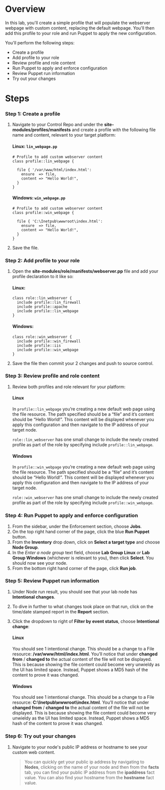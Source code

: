 # Overview

In this lab, you'll create a simple profile that will populate the webserver webpage with custom content, replacing the default webpage. You'll then add this profile to your role and run Puppet to apply the new configuration.

You'll perform the following steps:

* Create a profile
* Add profile to your role
* Review profile and role content
* Run Puppet to apply and enforce configuration
* Review Puppet run information
* Try out your changes

# Steps

### Step 1: Create a profile

1. Navigate to your Control Repo and under the **site-modules/profiles/manifests** and create a profile with the following file name and content, relevant to your target platform:

    #### Linux: `lin_webpage.pp`

    ```puppet
    # Profile to add custom webserver content
    class profile::lin_webpage {

      file { '/var/www/html/index.html':
        ensure  => file,
        content => "Hello World!",
      }
    }
    ```

    #### Windows: `win_webpage.pp`

    ```puppet
    # Profile to add custom webserver content  
    class profile::win_webpage {

      file { 'C:\Inetpub\wwwroot\index.html':
        ensure  => file,
        content => "Hello World!",
      }
    }
    ```

2. Save the file.

### Step 2: Add profile to your role

1. Open the **site-modules/role/manifests/webserver.pp** file and add your profile declaration to it like so:

    #### Linux:

    ```puppet
    class role::lin_webserver {
      include profile::lin_firewall
      include profile::apache
      include profile::lin_webpage
    }
    ```

    #### Windows:

    ```puppet
    class role::win_webserver {
      include profile::win_firewall
      include profile::iis
      include profile::win_webpage
    }
    ```

2. Save the file then commit your 2 changes and push to source control.

### Step 3: Review profile and role content

1. Review both profiles and role relevant for your platform:

    #### Linux

    In `profile::lin_webpage` you’re creating a new default web page using the file resource. The path specified should be a “file” and it’s content should be “Hello World!”. This content will be displayed whenever you apply this configuration and then navigate to the IP address of your target node.

    `role::lin_webserver` has one small change to include the newly created profile as part of the role by specifying include `profile::lin_webpage`.

    #### Windows

    In `profile::win_webpage` you’re creating a new default web page using the file resource. The path specified should be a “file” and it’s content should be “Hello World!”. This content will be displayed whenever you apply this configuration and then navigate to the IP address of your target node.

    `role::win_webserver` has one small change to include the newly created profile as part of the role by specifying include `profile::win_webpage`.

### Step 4: Run Puppet to apply and enforce configuration

1. From the sidebar, under the Enforcement section, choose **Jobs**.
2. On the top right hand corner of the page, click the blue **Run Puppet** button.
3. From the **Inventory** drop down, click on **Select a target type** and choose **Node Group**.
4. In the _Enter a node group_ text field, choose **Lab Group Linux** _or_ **Lab Group Windows** (whichever is relevant to you), then click **Select**. You should now see your node.
5. From the bottom right hand corner of the page, click **Run job**.

### Step 5: Review Puppet run information

1. Under Node run result, you should see that your lab node has **Intentional changes**.
2. To dive in further to what changes took place on that run, click on the time/date stamped report in the **Report** section.
3. Click the dropdown to right of **Filter by event status**, choose **Intentional change**:

    #### Linux

    You should see 1 intentional change. This should be a change to a File resource: **/var/www/html/index.html**. You’ll notice that under **changed from** / **changed to** the actual content of the file will not be displayed. This is because showing the file content could become very unwieldy as the UI has limited space. Instead, Puppet shows a MD5 hash of the content to prove it was changed. 

    #### Windows

    You should see 1 intentional change. This should be a change to a File resource: **C:\Inetpub\wwwroot\index.html**. You’ll notice that under **changed from** / **changed to** the actual content of the file will not be displayed. This is because showing the file content could become very unwieldy as the UI has limited space. Instead, Puppet shows a MD5 hash of the content to prove it was changed. 


### Step 6: Try out your changes

1. Navigate to your node's public IP address or hostname to see your custom web content.

    > You can quickly get your public ip address by navigating to **Nodes**, clicking on the name of your node and then from the **facts** tab, you can find your public IP address from the **ipaddress** fact value. You can also find your hostname from the **hostname** fact value.
